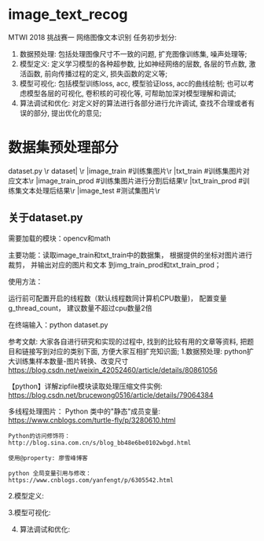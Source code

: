 # image_text_recog
MTWI 2018 挑战赛一 网络图像文本识别
任务初步划分:
1. 数据预处理: 包括处理图像尺寸不一致的问题, 扩充图像训练集, 噪声处理等;
2. 模型定义: 定义学习模型的各种超参数, 比如神经网络的层数, 各层的节点数, 激活函数, 前向传播过程的定义, 损失函数的定义等;
3. 模型可视化: 包括模型训练loss, acc, 模型验证loss, acc的曲线绘制; 也可以考虑模型各层的可视化, 卷积核的可视化等, 可帮助加深对模型理解和调试;
4. 算法调试和优化: 对定义好的算法进行各部分进行允许调试, 查找不合理或者有误的部分, 提出优化的意见;

# 数据集预处理部分

dataset.py \r
dataset| \r
        |image_train        #训练集图片\r
        |txt_train          #训练集图片对应文本\r
        |image_train_prod   #训练集图片进行分割后结果\r
        |txt_train_prod     #训练集文本处理后结果\r
        |image_test         #测试集图片\r
## 关于dataset.py
需要加载的模块：opencv和math

主要功能：读取image_train和txt_train中的数据集， 根据提供的坐标对图片进行裁剪， 并输出对应的图片和文本
到img_train_prod和txt_train_prod； 

使用方法：

运行前可配置开启的线程数（默认线程数同计算机CPU数量)， 配置变量g_thread_count， 建议数量不超过cpu数量2倍

在终端输入：python dataset.py

参考文献:
大家各自进行研究和实现的过程中, 找到的比较有用的文章等资料, 把题目和链接写到对应的类别下面, 方便大家互相扩充知识面;
1.数据预处理:
python扩大训练集样本数量-图片转换、改变尺寸 https://blog.csdn.net/weixin_42052460/article/details/80861056

【python】详解zipfile模块读取处理压缩文件实例: https://blog.csdn.net/brucewong0516/article/details/79064384

多线程处理图片：
    Python 类中的"静态"成员变量: https://www.cnblogs.com/turtle-fly/p/3280610.html

    Python的访问修饰符： http://blog.sina.com.cn/s/blog_bb48e6be0102wbgd.html

    使用@property: 廖雪峰博客

    python 全局变量引用与修改： https://www.cnblogs.com/yanfengt/p/6305542.html


2.模型定义:

3.模型可视化:

4. 算法调试和优化:






